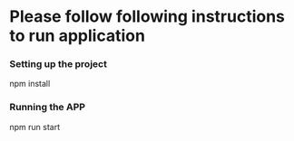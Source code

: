 # Please follow following instructions to run application

### Setting up the project

npm install

### Running the APP

npm run start


